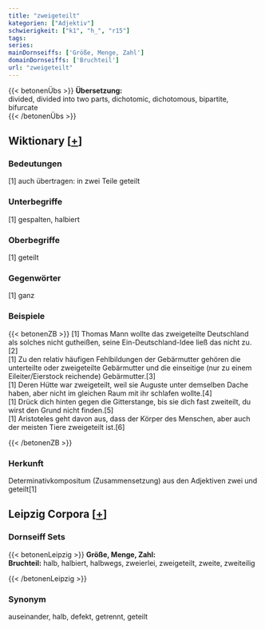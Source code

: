 ```yaml
---
title: "zweigeteilt"
kategorien: ["Adjektiv"]
schwierigkeit: ["k1", "h_", "r15"]
tags:
series:
mainDornseiffs: ['Größe, Menge, Zahl']
domainDornseiffs: ['Bruchteil']
url: "zweigeteilt"
---
```


{{< betonenÜbs >}}
**Übersetzung:**  
divided, divided into two parts, dichotomic, dichotomous, bipartite, bifurcate  
{{< /betonenÜbs >}}

## Wiktionary [[+](https://de.wiktionary.org/wiki/zweigeteilt)]

### Bedeutungen
[1] auch übertragen: in zwei Teile geteilt  

### Unterbegriffe
[1] gespalten, halbiert  

### Oberbegriffe
[1] geteilt  

### Gegenwörter
[1] ganz  

### Beispiele
{{< betonenZB >}}
[1] Thomas Mann wollte das zweigeteilte Deutschland als solches nicht gutheißen, seine Ein-Deutschland-Idee ließ das nicht zu.[2]  
[1] Zu den relativ häufigen Fehlbildungen der Gebärmutter gehören die unterteilte oder zweigeteilte Gebärmutter und die einseitige (nur zu einem Eileiter/Eierstock reichende) Gebärmutter.[3]  
[1] Deren Hütte war zweigeteilt, weil sie Auguste unter demselben Dache haben, aber nicht im gleichen Raum mit ihr schlafen wollte.[4]  
[1] Drück dich hinten gegen die Gitterstange, bis sie dich fast zweiteilt, du wirst den Grund nicht finden.[5]  
[1] Aristoteles geht davon aus, dass der Körper des Menschen, aber auch der meisten Tiere zweigeteilt ist.[6]  

{{< /betonenZB >}}
### Herkunft
Determinativkompositum (Zusammensetzung) aus den Adjektiven zwei und geteilt[1]  


## Leipzig Corpora [[+](https://corpora.uni-leipzig.de/en/res?word=zweigeteilt&corpusId=deu_newscrawl-public_2018)]

### Dornseiff Sets
{{< betonenLeipzig >}}
**Größe, Menge, Zahl:**  
**Bruchteil:** halb, halbiert, halbwegs, zweierlei, zweigeteilt, zweite, zweiteilig  

{{< /betonenLeipzig >}}

### Synonym
auseinander, halb, defekt, getrennt, geteilt

